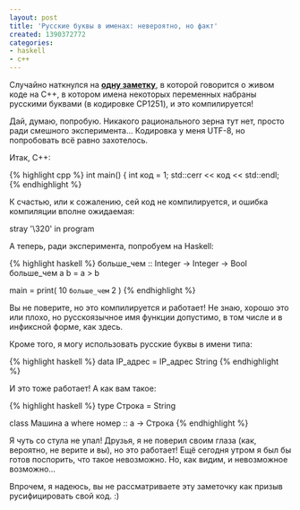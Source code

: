 ```yaml
---
layout: post
title: 'Русские буквы в именах: невероятно, но факт'
created: 1390372772
categories:
- haskell
- c++
---
```

Случайно наткнулся на **<a href="http://eao197.blogspot.com/2014/01/progcwow-const-int-1.html">одну заметку</a>**, в которой говорится о живом коде на C++, в котором имена некоторых переменных набраны русскими буквами (в кодировке CP1251), и это компилируется!

Дай, думаю, попробую. Никакого рационального зерна тут нет, просто ради смешного эксперимента... Кодировка у меня UTF-8, но попробовать всё равно захотелось.

Итак, C++:

{% highlight cpp %}
int main() {
    int код = 1;
    std::cerr << код << std::endl;
{% endhighlight %}

К счастью, или к сожалению, сей код не компилируется, и ошибка компиляции вполне ожидаемая:

<bash>
stray '\320' in program
</bash>

А теперь, ради эксперимента, попробуем на Haskell:

{% highlight haskell %}
больше_чем :: Integer -> Integer -> Bool
больше_чем a b = a > b

main = print( 10 `больше_чем` 2 )
{% endhighlight %}

Вы не поверите, но это компилируется и работает! Не знаю, хорошо это или плохо, но русскоязычное имя функции допустимо, в том числе и в инфиксной форме, как здесь.

Кроме того, я могу использовать русские буквы в имени типа:

{% highlight haskell %}
data IP_адрес = IP_адрес String
{% endhighlight %}

И это тоже работает! А как вам такое:

{% highlight haskell %}
type Строка = String

class Машина a where
    номер :: a -> Строка
{% endhighlight %}

Я чуть со стула не упал! Друзья, я не поверил своим глаза (как, вероятно, не верите и вы), но это работает! Ещё сегодня утром я был бы готов поспорить, что такое невозможно. Но, как видим, и невозможное возможно...

Впрочем, я надеюсь, вы не рассматриваете эту заметочку как призыв русифицировать свой код. :)
